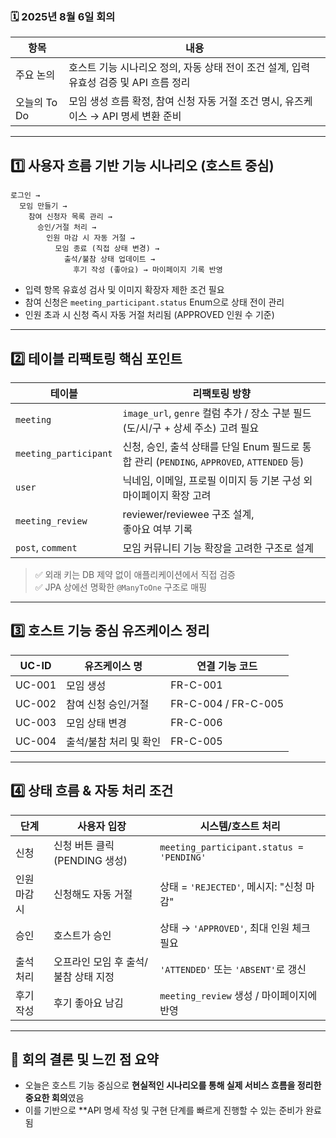 ### 🗓️ 2025년 8월 6일 회의

| 항목          | 내용                                                                                   |
|---------------|------------------------------------------------------------------------------------------|
| 주요 논의     | 호스트 기능 시나리오 정의, 자동 상태 전이 조건 설계, 입력 유효성 검증 및 API 흐름 정리     |
| 오늘의 To Do  | 모임 생성 흐름 확정, 참여 신청 자동 거절 조건 명시, 유즈케이스 → API 명세 변환 준비         |

---

## 1️⃣ 사용자 흐름 기반 기능 시나리오 (호스트 중심)

```
로그인 → 
  모임 만들기 → 
    참여 신청자 목록 관리 → 
      승인/거절 처리 → 
        인원 마감 시 자동 거절 → 
          모임 종료 (직접 상태 변경) → 
            출석/불참 상태 업데이트 → 
              후기 작성 (좋아요) → 마이페이지 기록 반영
```

- 입력 항목 유효성 검사 및 이미지 확장자 제한 조건 필요
- 참여 신청은 `meeting_participant.status` Enum으로 상태 전이 관리
- 인원 초과 시 신청 즉시 자동 거절 처리됨 (APPROVED 인원 수 기준)

---

## 2️⃣ 테이블 리팩토링 핵심 포인트

| 테이블               | 리팩토링 방향                                                                |
|----------------------|------------------------------------------------------------------------|
| `meeting`            | `image_url`, `genre` 컬럼 추가 / 장소 구분 필드(도/시/구 + 상세 주소) 고려 필요             |
| `meeting_participant`| 신청, 승인, 출석 상태를 단일 Enum 필드로 통합 관리 (`PENDING`, `APPROVED`, `ATTENDED` 등) |
| `user`               | 닉네임, 이메일, 프로필 이미지 등 기본 구성 외 마이페이지 확장 고려                                |
| `meeting_review`     | reviewer/reviewee 구조 설계, <br/>좋아요 여부 기록                                     |
| `post`, `comment`    | 모임 커뮤니티 기능 확장을 고려한 구조로 설계                                              |

> ✅ 외래 키는 DB 제약 없이 애플리케이션에서 직접 검증  
> ✅ JPA 상에선 명확한 `@ManyToOne` 구조로 매핑

---

## 3️⃣ 호스트 기능 중심 유즈케이스 정리

| UC-ID   | 유즈케이스 명         | 연결 기능 코드        |
|---------|------------------------|------------------------|
| UC-001  | 모임 생성              | FR-C-001               |
| UC-002  | 참여 신청 승인/거절   | FR-C-004 / FR-C-005    |
| UC-003  | 모임 상태 변경        | FR-C-006               |
| UC-004  | 출석/불참 처리 및 확인 | FR-C-005               |

---

## 4️⃣ 상태 흐름 & 자동 처리 조건

| 단계         | 사용자 입장                      | 시스템/호스트 처리                            |
|--------------|----------------------------------|-----------------------------------------------|
| 신청          | 신청 버튼 클릭 (PENDING 생성)     | `meeting_participant.status = 'PENDING'`     |
| 인원 마감 시  | 신청해도 자동 거절                | 상태 = `'REJECTED'`, 메시지: "신청 마감"      |
| 승인          | 호스트가 승인                    | 상태 → `'APPROVED'`, 최대 인원 체크 필요       |
| 출석 처리     | 오프라인 모임 후 출석/불참 상태 지정 | `'ATTENDED'` 또는 `'ABSENT'`로 갱신          |
| 후기 작성     | 후기 좋아요 남김                 | `meeting_review` 생성 / 마이페이지에 반영     |


---

## 🧠 회의 결론 및 느낀 점 요약

- 오늘은 호스트 기능 중심으로 **현실적인 시나리오를 통해 실제 서비스 흐름을 정리한 중요한 회의**였음
- 이를 기반으로 **API 명세 작성 및 구현 단계를 빠르게 진행할 수 있는 준비가 완료됨


